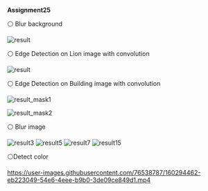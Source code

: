 **Assignment25**

⚪ Blur background 

![result](https://user-images.githubusercontent.com/76538787/160293900-7a8963a1-c58b-4ff2-a330-3316ec216a9b.jpg)

⚪ Edge Detection on Lion image with convolution

![result](https://user-images.githubusercontent.com/76538787/160293910-db887107-a02f-416c-aee1-cba6661750c7.jpg)

⚪ Edge Detection on Building image with convolution

![result_mask1](https://user-images.githubusercontent.com/76538787/160293917-bedd723b-3237-43af-bfb3-79c89f39ba7a.jpg)

![result_mask2](https://user-images.githubusercontent.com/76538787/160293921-3dce93cf-8e77-44f4-a6e7-928a0af17b2c.jpg)

⚪ Blur image

![result3](https://user-images.githubusercontent.com/76538787/160294215-ebf1caa3-16e7-432f-9175-b2f8afdbc429.jpg)
![result5](https://user-images.githubusercontent.com/76538787/160294600-e0368615-70bf-49d3-8df4-356c36223f1a.jpg)
![result7](https://user-images.githubusercontent.com/76538787/160294609-dd99155c-2e2d-4f68-9bf5-d2e977347bf7.jpg)
![result15](https://user-images.githubusercontent.com/76538787/160294621-1396c816-10b9-4a4c-ad3f-2732d386f5f8.jpg)

⚪Detect color

https://user-images.githubusercontent.com/76538787/160294462-eb223049-54e6-4eee-b9b0-3de09ce849d1.mp4

